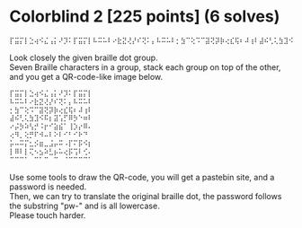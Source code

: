 # Colorblind 2 [225 points] (6 solves)
```txt
⡏⣭⡍⡇⣑⢴⠪⣌⢠⡅⠜⡹⠅⡏⣭⡍⡇⠧⠭⠥⠇⠔⣗⣝⢜⡜⠎⢝⠅⡄⠧⠭⠥⠇⡂⣳⠉⢕⠩⠉⣽⢝⡽⡷⢔⣎⢯⠆⠼⢰⠇⣼⠮⢃⢅⣳⣹⠪⠯⡆⣽⢡⡋⠿⡳⠑⠶⠇⠔⡬⡳⠵⢣⡚⠨⡖⠊⣵⣮⠁⢸⡱⡔⠿⠄⢔⠻⡀⢕⡛⠏⠺⠤⠇⠕⠇⠊⠃⠊⠗⠙⠀⡥⠤⠭⡍⣂⡪⣶⣀⣨⡤⠭⠠⡏⠍⡯⠪⡆⡇⠿⠇⡇⢍⠢⣢⠵⣃⡦⠥⢔⡯⢩⠇⢊⠄⠉⠉⠉⠁⠀⠉⠁⠉⠀⠉⠀⠈⠉⠉⠉⠉⠁
```
Look closely the given braille dot group.\
Seven Braille characters in a group, stack each group on top of the other, and you get a QR-code-like image below.
```txt
⡏⣭⡍⡇⣑⢴⠪⣌⢠⡅⠜⡹⠅⡏⣭⡍⡇
⠧⠭⠥⠇⠔⣗⣝⢜⡜⠎⢝⠅⡄⠧⠭⠥⠇
⡂⣳⠉⢕⠩⠉⣽⢝⡽⡷⢔⣎⢯⠆⠼⢰⠇
⣼⠮⢃⢅⣳⣹⠪⠯⡆⣽⢡⡋⠿⡳⠑⠶⠇
⠔⡬⡳⠵⢣⡚⠨⡖⠊⣵⣮⠁⢸⡱⡔⠿⠄
⢔⠻⡀⢕⡛⠏⠺⠤⠇⠕⠇⠊⠃⠊⠗⠙⠀
⡥⠤⠭⡍⣂⡪⣶⣀⣨⡤⠭⠠⡏⠍⡯⠪⡆
⡇⠿⠇⡇⢍⠢⣢⠵⣃⡦⠥⢔⡯⢩⠇⢊⠄
⠉⠉⠉⠁⠀⠉⠁⠉⠀⠉⠀⠈⠉⠉⠉⠉⠁
```
Use some tools to draw the QR-code, you will get a pastebin site, and a password is needed.\
Then, we can try to translate the original braille dot, the password follows the substring "pw-" and is all lowercase.\
Please touch harder.
